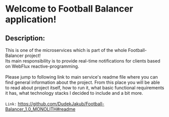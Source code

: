 # Welcome to Football Balancer application!

## Description:
This is one of the microservices which is part of the whole Football-Balancer project! 
<br/>
Its main responsibility is to provide real-time notifications for clients based on WebFlux reactive-programming.
<br/>
<br/>
Please jump to following link to main service's readme file where you can find general information about the project. From this place you will be able to read about project itself, how to run it, what basic functional requirements it has, what technology stacks I decided to include and a bit more.
<br/>
<br/>
`Link:`
https://github.com/DudekJakub/Football-Balancer_1.0_MONOLITH#readme
